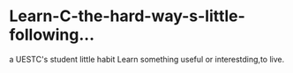 # Learn-C-the-hard-way-s-little-following...
a UESTC's student little habit
Learn something useful or interestding,to live.


